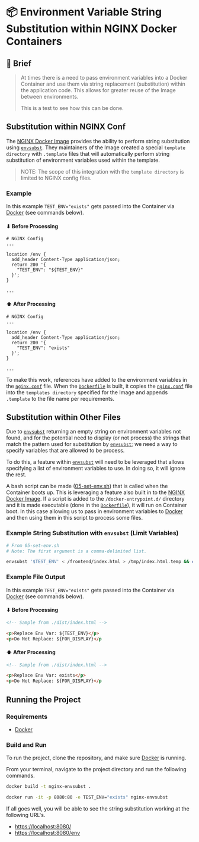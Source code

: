 # 📦 Environment Variable String Substitution within NGINX Docker Containers

## 📁 Brief

> At times there is a need to pass environment variables into a Docker Container and use them via string replacement (substitution) within the application code. This allows for greater reuse of the Image between environments.
>
> This is a test to see how this can be done.

## Substitution within NGINX Conf

The [NGINX Docker Image](https://hub.docker.com/_/nginx) provides the ability to perform string substitution using [`envsubst`](https://linux.die.net/man/1/envsubst). They maintainers of the Image created a special `template directory` with `.template` files that will automatically perform string substitution of environment variables used within the template.

> NOTE: The scope of this integration with the `template directory` is limited to NGINX config files.

### Example

In this example `TEST_ENV="exists"` gets passed into the Container via [Docker](https://docker.com) (see commands below).

#### ⬇ Before Processing

```nginx
# NGINX Config
...

location /env {
  add_header Content-Type application/json;
  return 200 '{
    "TEST_ENV": "${TEST_ENV}"
  }';
}

...
```

#### ⬆ After Processing

```nginx
# NGINX Config
...

location /env {
  add_header Content-Type application/json;
  return 200 '{
    "TEST_ENV": "exists"
  }';
}

...
```

To make this work, references have added to the environment variables in the [`nginx.conf`](./nginx.conf) file. When the [`Dockerfile`](./Dockerfile) is built, it copies the [`nginx.conf`](./nginx.conf) file into the `templates directory` specified for the Image and appends `.template` to the file name per requirements.

## Substitution within Other Files

Due to [`envsubst`](https://linux.die.net/man/1/envsubst) returning an empty string on environment variables not found, and for the potential need to display (or not process) the strings that match the pattern used for substitution by [`envsubst`](https://linux.die.net/man/1/envsubst); we need a way to specify variables that are allowed to be process.

To do this, a feature within [`envsubst`](https://linux.die.net/man/1/envsubst) will need to be leveraged that allows specifying a list of environment variables to use. In doing so, it will ignore the rest.

A bash script can be made ([05-set-env.sh](./05-set-env.sh)) that is called when the Container boots up. This is leveraging a feature also built in to the [NGINX Docker Image](https://hub.docker.com/_/nginx). If a script is added to the `/docker-entrypoint.d/` directory and it is made executable (done in the [`Dockerfile`](./Dockerfile)), it will run on Container boot. In this case allowing us to pass in environment variables to [Docker](https://docker.com) and then using them in this script to process some files.

### Example String Substitution with `envsubst` (Limit Variables)

```bash
# From 05-set-env.sh
# Note: The first argument is a comma-delimited list.

envsubst '$TEST_ENV' < /frontend/index.html > /tmp/index.html.temp && cp -f /tmp/index.html.temp /frontend/index.html
```
### Example File Output

In this example `TEST_ENV="exists"` gets passed into the Container via [Docker](https://docker.com) (see commands below).

#### ⬇ Before Processing

```html
<!-- Sample from ./dist/index.html -->

<p>Replace Env Var: ${TEST_ENV}</p>
<p>Do Not Replace: ${FOR_DISPLAY}</p
```

#### ⬆  After Processing

```html
<!-- Sample from ./dist/index.html -->

<p>Replace Env Var: exists</p>
<p>Do Not Replace: ${FOR_DISPLAY}</p
```

## Running the Project

### Requirements

- [Docker](https://docker.com)

### Build and Run

To run the project, clone the repository, and make sure [Docker](https://docker.com) is running.

From your terminal, navigate to the project directory and run the following commands.

```bash
docker build -t nginx-envsubst .
```

```bash
docker run -it -p 8080:80 -e TEST_ENV="exists" nginx-envsubst
```

If all goes well, you will be able to see the string substitution working at the following URL's.

- [https://localhost:8080/](https://localhost:8080/)
- [https://localhost:8080/env](https://localhost:8080/env)
